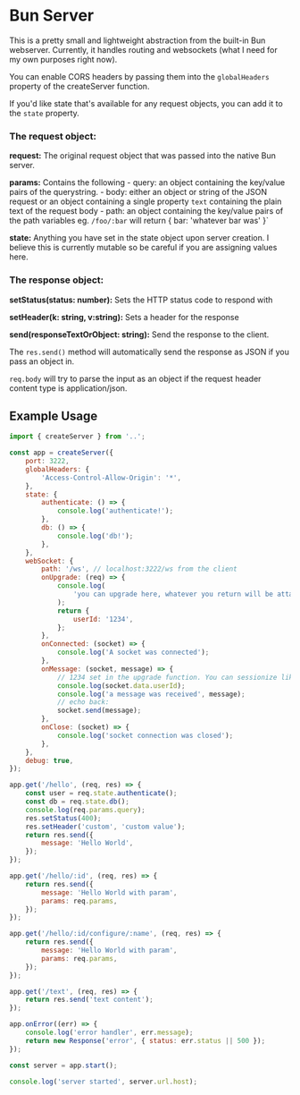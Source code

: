 # Bun Server

This is a pretty small and lightweight abstraction from the built-in Bun webserver. Currently, it handles routing and websockets (what I need for my own purposes right now).

You can enable CORS headers by passing them into the `globalHeaders` property of the createServer function.

If you'd like state that's available for any request objects, you can add it to the `state` property.

### The request object:

**request:** The original request object that was passed into the native Bun server.

**params:** Contains the following - query: an object containing the key/value pairs of the querystring. - body: either an object or string of the JSON request or an object containing a single property `text` containing the plain text of the request body - path: an object containing the key/value pairs of the path variables eg. `/foo/:bar` will return { bar: 'whatever bar was' }`

**state:** Anything you have set in the state object upon server creation. I believe this is currently mutable so be careful if you are assigning
values here.

### The response object:

**setStatus(status: number):** Sets the HTTP status code to respond with

**setHeader(k: string, v:string):** Sets a header for the response

**send(responseTextOrObject: string):** Send the response to the client.

The `res.send()` method will automatically send the response as JSON if you pass an object in.

`req.body` will try to parse the input as an object if the request header content type is application/json.

## Example Usage

```javascript
import { createServer } from '..';

const app = createServer({
	port: 3222,
	globalHeaders: {
		'Access-Control-Allow-Origin': '*',
	},
	state: {
		authenticate: () => {
			console.log('authenticate!');
		},
		db: () => {
			console.log('db!');
		},
	},
	webSocket: {
		path: '/ws', // localhost:3222/ws from the client
		onUpgrade: (req) => {
			console.log(
				'you can upgrade here, whatever you return will be attached to socket.data'
			);
			return {
				userId: '1234',
			};
		},
		onConnected: (socket) => {
			console.log('A socket was connected');
		},
		onMessage: (socket, message) => {
			// 1234 set in the upgrade function. You can sessionize like this or just emit to select clients rather than everyone on the socket using this
			console.log(socket.data.userId);
			console.log('a message was received', message);
			// echo back:
			socket.send(message);
		},
		onClose: (socket) => {
			console.log('socket connection was closed');
		},
	},
	debug: true,
});

app.get('/hello', (req, res) => {
	const user = req.state.authenticate();
	const db = req.state.db();
	console.log(req.params.query);
	res.setStatus(400);
	res.setHeader('custom', 'custom value');
	return res.send({
		message: 'Hello World',
	});
});

app.get('/hello/:id', (req, res) => {
	return res.send({
		message: 'Hello World with param',
		params: req.params,
	});
});

app.get('/hello/:id/configure/:name', (req, res) => {
	return res.send({
		message: 'Hello World with param',
		params: req.params,
	});
});

app.get('/text', (req, res) => {
	return res.send('text content');
});

app.onError((err) => {
	console.log('error handler', err.message);
	return new Response('error', { status: err.status || 500 });
});

const server = app.start();

console.log('server started', server.url.host);
```
